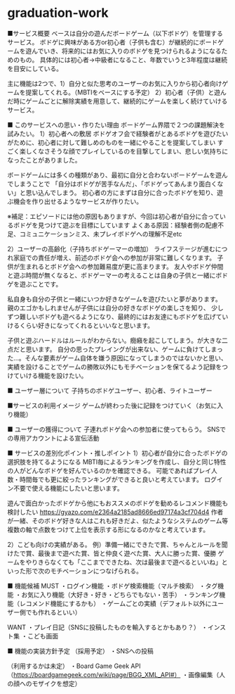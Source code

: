 # graduation-work
■サービス概要
ベースは自分の遊んだボードゲーム（以下ボドゲ）を管理するサービス。
ボドゲに興味がある方or初心者（子供も含む）が継続的にボードゲームを遊んでいき、将来的にはお気に入りのボドゲを見つけられるようになるためのもの。
具体的には初心者→中級者になること、年数でいうと3年程度は継続を目安にしている。

主に機能は2つで、1）自分と似た思考のユーザーのお気に入りから初心者向けゲームを提案してくれる。（MBTIをベースにする予定）
2）初心者（子供）と遊んだ時にゲームごとに解除実績を用意して、継続的にゲームを楽しく続けていけるサービス。


■ このサービスへの思い・作りたい理由
ボードゲーム界隈で２つの課題解決を試みたい。
1）初心者への敷居
ボドゲオフ会で経験者がとあるボドゲを遊びたいがために、初心者に対して難しめのものを一緒にやることを提案してしまい
すごく楽しくなさそうな顔でプレイしているのを目撃してしまい、悲しい気持ちになったことがありました。

ボードゲームには多くの種類があり、最初に自分と合わないボードゲームを遊んでしまうことで
「自分はボドゲが苦手なんだ」、「ボドゲってあんまり面白くない」と思い込んでしまう。
初心者の方にまずは自分に合ったボドゲを知り、遊ぶ機会を作り出せるようなサービスが作りたい。

※補足：エピソードには他の原因もありますが、今回は初心者が自分に合っているボドゲを見つけて遊ぶを目標にしています
よくある原因：経験者側の配慮不足、コミュニケーションミス、未プレイボドゲへの理解不足etc

2）ユーザーの高齢化（子持ちボドゲーマーの増加）
ライフステージが進むにつれ家庭での責任が増え、前述のボドゲ会への参加が非常に難しくなります。
子供が生まれるとボドゲ会への参加難易度が更に高まります。
友人やボドゲ仲間と遊ぶ時間が無くなると、ボドゲーマーの考えることは自身の子供と一緒にボドゲを遊ぶことです。

私自身も自分の子供と一緒にいつか好きなゲームを遊びたいと夢があります。
親のエゴかもしれませんが子供には自分の好きなボドゲの楽しさを知り、
少しずつ難しいボドゲも遊べるようになり、最終的にはお友達にもボドゲを広げていけるくらい好きになってくれるといいなと思います。

子供と遊ぶハードルはルールがわからない。癇癪を起こしてしまう。が大きな二点だと思います。
自分の思ったプレイングが出来ない、ゲームに負けてしまった…。そんな要素がゲーム自体を嫌う原因になってしまうのではないかと思い、
実績を設けることでゲームの勝敗以外にもモチベーションを保てるよう記録をつけていける機能を設けたい。

■ ユーザー層について
子持ちのボドゲユーザー、初心者、ライトユーザー

■サービスの利用イメージ
ゲームが終わった後に記録をつけていく（お気に入り機能）

■ ユーザーの獲得について
子連れボドゲ会への参加者に使ってもらう。
SNSでの専用アカウントによる宣伝活動

■ サービスの差別化ポイント・推しポイント
1）初心者が自分に合ったボドゲの選択肢を持てるようになる
MBTI毎によるランキングを作成し、自分と同じ特性の人がどんなボドゲを好んでいるのかを確認できる。
可能であればプレイ人数・時間毎でも更に絞ったランキングができると良いと考えています。
ログイン不要で使える機能にしたいと思います。

遊んで面白かったボドゲから他にもおススメのボドゲを勧めるレコメンド機能も検討したい
https://gyazo.com/e2364a2185ad8666ed97174a3cf704d4
作者が一緒、そのボドゲ好きな人はこれも好きだよ、似たようなシステムのゲーム等複数の軸で点数をつけて上位を表示する形になるのかなと考えています。

2）こども向けの実績がある。
例）準備一緒にできたで賞、ちゃんとルールを聞けたで賞、最後まで遊べた賞、皆と仲良く遊べた賞、大人に勝った賞、優勝
ゲームをやりきらなくても「ここまでできたね、次は最後まで遊べるといいね」といった形で次のモチベーションにつなげられる。

■ 機能候補
MUST
・ログイン機能
・ボドゲ検索機能（マルチ検索）
・タグ機能
・お気に入り機能（大好き・好き・どちらでもない・苦手）
・ランキング機能（レコメンド機能にするかも）
・ゲームごとの実績（デフォルト以外にユーザー側でも作れるといい）

WANT
・プレイ日記（SNSに投稿したものを輸入するとかもあり？）
・インスト集
・こども画面

■ 機能の実装方針予定
（採用予定）
・SNSへの投稿

（利用するかは未定）
・Board Game Geek API（https://boardgamegeek.com/wiki/page/BGG_XML_API#）
・画像編集（人の顔へのモザイクを想定）
